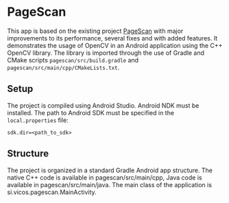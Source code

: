 # PageScan

This app is based on the existing project [PageScan] with major improvements to its performance, several fixes and with added features.
It demonstrates the usage of OpenCV in an Android application using the C++ OpenCV library. The library is imported through the use of Gradle and CMake scripts `pagescan/src/build.gradle` and `pagescan/src/main/cpp/CMakeLists.txt`.

## Setup
The project is compiled using Android Studio. Android NDK must be installed. The path to Android SDK must be specified in the `local.properties` file:
```
sdk.dir=<path_to_sdk>
```
## Structure
The project is organized in a standard Gradle Android app structure. The native C++ code is available in pagescan/src/main/cpp, Java code is available in pagescan/src/main/java. The main class of the application is si.vicos.pagescan.MainActivity.


   [PageScan]: <https://github.com/lukacu/pagescan>
